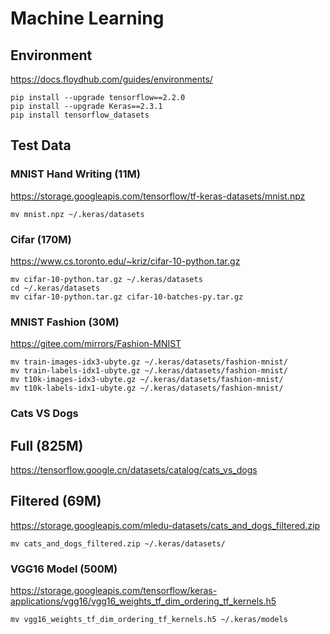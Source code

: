 # Machine Learning

## Environment
https://docs.floydhub.com/guides/environments/
```shell script
pip install --upgrade tensorflow==2.2.0
pip install --upgrade Keras==2.3.1
pip install tensorflow_datasets
```

## Test Data

### MNIST Hand Writing (11M)
https://storage.googleapis.com/tensorflow/tf-keras-datasets/mnist.npz
```shell script
mv mnist.npz ~/.keras/datasets
```

### Cifar (170M)
https://www.cs.toronto.edu/~kriz/cifar-10-python.tar.gz
```shell script
mv cifar-10-python.tar.gz ~/.keras/datasets
cd ~/.keras/datasets
mv cifar-10-python.tar.gz cifar-10-batches-py.tar.gz
```

### MNIST Fashion (30M)
https://gitee.com/mirrors/Fashion-MNIST
```shell script
mv train-images-idx3-ubyte.gz ~/.keras/datasets/fashion-mnist/
mv train-labels-idx1-ubyte.gz ~/.keras/datasets/fashion-mnist/
mv t10k-images-idx3-ubyte.gz ~/.keras/datasets/fashion-mnist/
mv t10k-labels-idx1-ubyte.gz ~/.keras/datasets/fashion-mnist/
```

### Cats VS Dogs 
## Full (825M)
https://tensorflow.google.cn/datasets/catalog/cats_vs_dogs
## Filtered (69M)
https://storage.googleapis.com/mledu-datasets/cats_and_dogs_filtered.zip
```shell script
mv cats_and_dogs_filtered.zip ~/.keras/datasets/
```

### VGG16 Model (500M)
https://storage.googleapis.com/tensorflow/keras-applications/vgg16/vgg16_weights_tf_dim_ordering_tf_kernels.h5
```shell script
mv vgg16_weights_tf_dim_ordering_tf_kernels.h5 ~/.keras/models
```